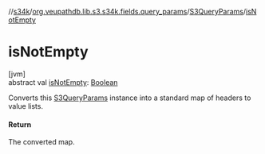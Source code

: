 //[s34k](../../../index.md)/[org.veupathdb.lib.s3.s34k.fields.query_params](../index.md)/[S3QueryParams](index.md)/[isNotEmpty](is-not-empty.md)

# isNotEmpty

[jvm]\
abstract val [isNotEmpty](is-not-empty.md): [Boolean](https://kotlinlang.org/api/latest/jvm/stdlib/kotlin/-boolean/index.html)

Converts this [S3QueryParams](index.md) instance into a standard map of headers to value lists.

#### Return

The converted map.

